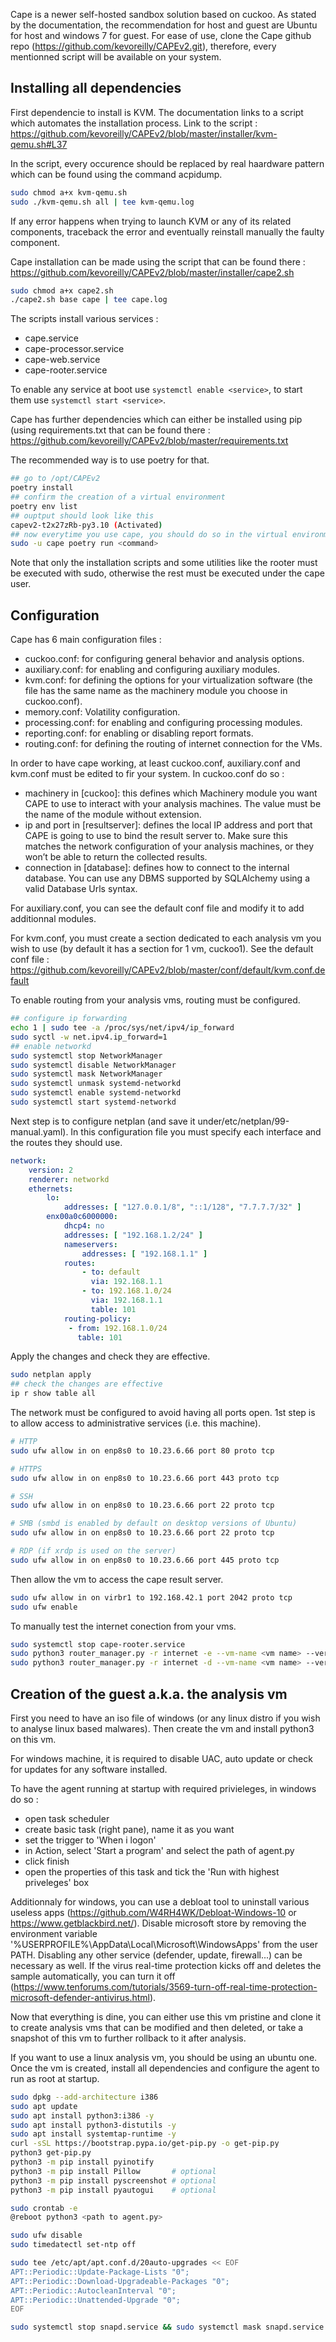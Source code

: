 Cape is a newer self-hosted sandbox solution based on cuckoo.
As stated by the documentation, the recommendation for host and guest are Ubuntu for host and windows 7 for guest.
For ease of use, clone the Cape github repo (https://github.com/kevoreilly/CAPEv2.git), therefore, every mentionned script will be available on your system.

## Installing all dependencies
First dependencie to install is KVM. The documentation links to a script which automates the installation process.
Link to the script : https://github.com/kevoreilly/CAPEv2/blob/master/installer/kvm-qemu.sh#L37

In the script, every <WOOT> occurence should be replaced by real haardware pattern which can be found using the command acpidump.
```bash
sudo chmod a+x kvm-qemu.sh
sudo ./kvm-qemu.sh all | tee kvm-qemu.log
```
If any error happens when trying to launch KVM or any of its related components, traceback the error and eventually reinstall manually the faulty component.

Cape installation can be made using the script that can be found there : https://github.com/kevoreilly/CAPEv2/blob/master/installer/cape2.sh
```bash
sudo chmod a+x cape2.sh
./cape2.sh base cape | tee cape.log
```

The scripts install various services :
- cape.service
- cape-processor.service
- cape-web.service
- cape-rooter.service

To enable any service at boot use ```systemctl enable <service>```, to start them use ```systemctl start <service>```.

Cape has further dependencies which can either be installed using pip (using requirements.txt that can be found there : https://github.com/kevoreilly/CAPEv2/blob/master/requirements.txt

The recommended way is to use poetry for that.
```bash
## go to /opt/CAPEv2
poetry install
## confirm the creation of a virtual environment
poetry env list
## ouptput should look like this
capev2-t2x27zRb-py3.10 (Activated)
## now everytime you use cape, you should do so in the virtual environment
sudo -u cape poetry run <command>
```

Note that only the installation scripts and some utilities like the rooter must be executed with sudo, otherwise the rest must be executed under the cape user.

## Configuration
Cape has 6 main configuration files :
- cuckoo.conf: for configuring general behavior and analysis options.
- auxiliary.conf: for enabling and configuring auxiliary modules.
- kvm.conf: for defining the options for your virtualization software (the file has the same name as the machinery module you choose in cuckoo.conf).
- memory.conf: Volatility configuration.
- processing.conf: for enabling and configuring processing modules.
- reporting.conf: for enabling or disabling report formats.
- routing.conf: for defining the routing of internet connection for the VMs.

In order to have cape working, at least cuckoo.conf, auxiliary.conf and kvm.conf must be edited to fir your system.
In cuckoo.conf do so : 
- machinery in [cuckoo]: this defines which Machinery module you want CAPE to use to interact with your analysis machines. The value must be the name of the module without extension.
- ip and port in [resultserver]: defines the local IP address and port that CAPE is going to use to bind the result server to. Make sure this matches the network configuration of your analysis machines, or they won’t be able to return the collected results.
- connection in [database]: defines how to connect to the internal database. You can use any DBMS supported by SQLAlchemy using a valid Database Urls syntax.

For auxiliary.conf, you can see the default conf file and modify it to add additionnal modules.

For kvm.conf, you must create a section dedicated to each analysis vm you wish to use (by default it has a section for 1 vm, cuckoo1). See the default conf file : https://github.com/kevoreilly/CAPEv2/blob/master/conf/default/kvm.conf.default

To enable routing from your analysis vms, routing must be configured.
```bash
## configure ip forwarding
echo 1 | sudo tee -a /proc/sys/net/ipv4/ip_forward
sudo syctl -w net.ipv4.ip_forward=1
## enable networkd
sudo systemctl stop NetworkManager
sudo systemctl disable NetworkManager
sudo systemctl mask NetworkManager
sudo systemctl unmask systemd-networkd
sudo systemctl enable systemd-networkd
sudo systemctl start systemd-networkd
```
Next step is to configure netplan (and save it under/etc/netplan/99-manual.yaml).
In this configuration file you must specify each interface and the routes they should use.
```yaml
network:
    version: 2
    renderer: networkd
    ethernets:
        lo:
            addresses: [ "127.0.0.1/8", "::1/128", "7.7.7.7/32" ]
        enx00a0c6000000:
            dhcp4: no
            addresses: [ "192.168.1.2/24" ]
            nameservers:
                addresses: [ "192.168.1.1" ]
            routes:
                - to: default
                  via: 192.168.1.1
                - to: 192.168.1.0/24
                  via: 192.168.1.1
                  table: 101
            routing-policy:
             - from: 192.168.1.0/24
               table: 101
```

Apply the changes and check they are effective.
```bash
sudo netplan apply
## check the changes are effective
ip r show table all
```

The network must be configured to avoid having all ports open.
1st step is to allow access to administrative services (i.e. this machine).
```bash
# HTTP
sudo ufw allow in on enp8s0 to 10.23.6.66 port 80 proto tcp

# HTTPS
sudo ufw allow in on enp8s0 to 10.23.6.66 port 443 proto tcp

# SSH
sudo ufw allow in on enp8s0 to 10.23.6.66 port 22 proto tcp

# SMB (smbd is enabled by default on desktop versions of Ubuntu)
sudo ufw allow in on enp8s0 to 10.23.6.66 port 22 proto tcp

# RDP (if xrdp is used on the server)
sudo ufw allow in on enp8s0 to 10.23.6.66 port 445 proto tcp
```

Then allow the vm to access the cape result server.
```bash
sudo ufw allow in on virbr1 to 192.168.42.1 port 2042 proto tcp
sudo ufw enable
```

To manually test the internet conection from your vms.
```bash
sudo systemctl stop cape-rooter.service
sudo python3 router_manager.py -r internet -e --vm-name <vm name> --verbose
sudo python3 router_manager.py -r internet -d --vm-name <vm name> --verbose
```

## Creation of the guest a.k.a. the analysis vm
First you need to have an iso file of windows (or any linux distro if you wish to analyse linux based malwares). 
Then create the vm and install python3 on this vm.

For windows machine, it is  required to disable UAC, auto update or check for updates for any software installed.

To have the agent running at startup with required privieleges, in windows do so :
- open task scheduler
- create basic task (right pane), name it as you want
- set the trigger to 'When i logon'
- in Action, select 'Start a program' and select the path of agent.py
- click finish
- open the properties of this task and tick the 'Run with highest priveleges' box

Additionnaly for windows, you can use a debloat tool to uninstall various useless apps (https://github.com/W4RH4WK/Debloat-Windows-10 or https://www.getblackbird.net/).
Disable microsoft store by removing the environment variable '%USERPROFILE%\AppData\Local\Microsoft\WindowsApps' from the user PATH.
Disabling any other service (defender, update, firewall...) can be necessary as well. If the virus real-time protection kicks off and deletes the sample automatically, you can turn it off (https://www.tenforums.com/tutorials/3569-turn-off-real-time-protection-microsoft-defender-antivirus.html).

Now that everything is dine, you can either use this vm pristine and clone it to create analysis vms that can be modified and then deleted, or take a snapshot of this vm to further rollback to it after analysis.

If you want to use a linux analysis vm, you should be using an ubuntu one.
Once the vm is created, install all dependencies and configure the agent to run as root at startup.
```bash
sudo dpkg --add-architecture i386
sudo apt update
sudo apt install python3:i386 -y
sudo apt install python3-distutils -y
sudo apt install systemtap-runtime -y
curl -sSL https://bootstrap.pypa.io/get-pip.py -o get-pip.py
python3 get-pip.py
python3 -m pip install pyinotify
python3 -m pip install Pillow       # optional
python3 -m pip install pyscreenshot # optional
python3 -m pip install pyautogui    # optional

sudo crontab -e
@reboot python3 <path to agent.py>

sudo ufw disable
sudo timedatectl set-ntp off

sudo tee /etc/apt/apt.conf.d/20auto-upgrades << EOF
APT::Periodic::Update-Package-Lists "0";
APT::Periodic::Download-Upgradeable-Packages "0";
APT::Periodic::AutocleanInterval "0";
APT::Periodic::Unattended-Upgrade "0";
EOF

sudo systemctl stop snapd.service && sudo systemctl mask snapd.service

